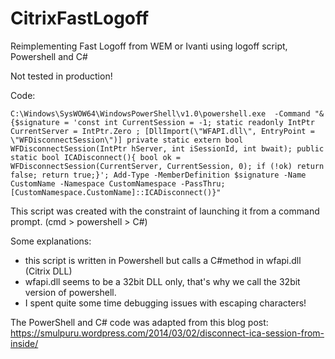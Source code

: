 # CitrixFastLogoff
Reimplementing Fast Logoff from WEM or Ivanti using logoff script, Powershell and C#

Not tested in production!

Code:
```
C:\Windows\SysWOW64\WindowsPowerShell\v1.0\powershell.exe  -Command "& {$signature = 'const int CurrentSession = -1; static readonly IntPtr CurrentServer = IntPtr.Zero ; [DllImport(\"WFAPI.dll\", EntryPoint = \"WFDisconnectSession\")] private static extern bool WFDisconnectSession(IntPtr hServer, int iSessionId, int bwait); public static bool ICADisconnect(){ bool ok = WFDisconnectSession(CurrentServer, CurrentSession, 0); if (!ok) return false; return true;}'; Add-Type -MemberDefinition $signature -Name CustomName -Namespace CustomNamespace -PassThru; [CustomNamespace.CustomName]::ICADisconnect()}"
```

This script was created with the constraint of launching it from a command prompt. (cmd > powershell > C#)

Some explanations:
- this script is written in Powershell but calls a C#method in wfapi.dll (Citrix DLL)
- wfapi.dll seems to be a 32bit DLL only, that's why we call the 32bit version of powershell.
- I spent quite some time debugging issues with escaping characters!

The PowerShell and C# code was adapted from this blog post: https://smulpuru.wordpress.com/2014/03/02/disconnect-ica-session-from-inside/
